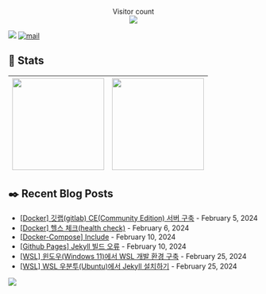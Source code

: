 <p align="center"> 
  Visitor count<br>
  <img src="https://profile-counter.glitch.me/JaehyoJJAng/count.svg" />
</p>

[<img src="https://img.shields.io/badge/My BLOG-%23009639?style=for-the-badge&logo=Bloglovin&logoColor=white">][blog] [![mail](https://img.shields.io/badge/MAIL-Aff230?style=for-the-badge&logo=GMAIL&logoColor=%23000005)](mailto:yshrim12@naver.com)

[blog]: https://jaehyojjang.github.io 

## 💜 Stats

| [<img src="https://github-readme-stats.vercel.app/api?username=JaehyoJJAng&theme=onedark&hide_border=true&count_private=true" height="185" />](https://github.com/anuraghazra/github-readme-stats) |[<img src="https://streak-stats.demolab.com/?user=JaehyoJJAng&theme=dark" height="185" />](https://git.io/streak-stats)
| ------ | ------ |

## ✒️ Recent Blog Posts


<!-- Blog-Post -->

- [[Docker] 깃랩(gitlab) CE(Community Edition) 서버 구축](https://jaehyojjang.dev/docker/gitlab-ce/) - February 5, 2024
- [[Docker] 헬스 체크(health check)](https://jaehyojjang.dev/docker/health-check/) - February 6, 2024
- [[Docker-Compose] Include](https://jaehyojjang.dev/docker-compose/include/) - February 10, 2024
- [[Github Pages] Jekyll 빌드 오류](https://jaehyojjang.dev/troubleshooting/jekyll-deploy-error/) - February 10, 2024
- [[WSL] 윈도우(Windows 11)에서 WSL 개발 환경 구축](https://jaehyojjang.dev/wsl/wsl-ubuntu-install/) - February 25, 2024
- [[WSL] WSL 우분투(Ubuntu)에서 Jekyll 설치하기](https://jaehyojjang.dev/wsl/wsl-ubuntu-jekyll-install/) - February 25, 2024

<!-- Blog-Post End -->


<img src="https://img.shields.io/badge/Last%20Modified-2024/03/28_15:18-%23121212?style=flat">
